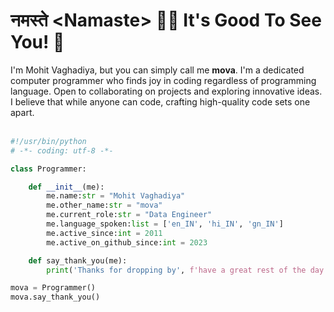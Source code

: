 # नमस्ते \<Namaste\> 🙏🏽 It's Good To See You! :blue_heart:

I'm Mohit Vaghadiya, but you can simply call me **mova**. I'm a dedicated computer programmer who finds joy in coding regardless of programming language. Open to collaborating on projects and exploring innovative ideas. I believe that while anyone can code, crafting high-quality code sets one apart.<br/><br/>

```python
#!/usr/bin/python
# -*- coding: utf-8 -*-

class Programmer:

    def __init__(me):
        me.name:str = "Mohit Vaghadiya"
        me.other_name:str = "mova"
        me.current_role:str = "Data Engineer"
        me.language_spoken:list = ['en_IN', 'hi_IN', 'gn_IN']
        me.active_since:int = 2011
        me.active_on_github_since:int = 2023

    def say_thank_you(me):
        print('Thanks for dropping by', f'have a great rest of the day! ~ {me.other_name}', sep =', ', end='\n\n')

mova = Programmer()
mova.say_thank_you()
```
<br/>
